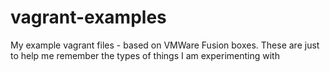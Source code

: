 vagrant-examples
================

My example vagrant files - based on VMWare Fusion boxes. These are just to help me remember the types of things I am experimenting with
